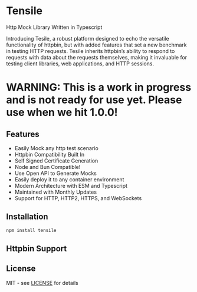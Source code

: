 # Tensile
Http Mock Library Written in Typescript

Introducing Tesile, a robust platform designed to echo the versatile functionality of httpbin, but with added features that set a new benchmark in testing HTTP requests. Tesile inherits httpbin’s ability to respond to requests with data about the requests themselves, making it invaluable for testing client libraries, web applications, and HTTP sessions.

# WARNING: This is a work in progress and is not ready for use yet. Please use when we hit 1.0.0!

## Features
* Easily Mock any http test scenario
* Httpbin Compatibility Built In
* Self Signed Certificate Generation
* Node and Bun Compatible!
* Use Open API to Generate Mocks
* Easily deploy it to any container environment
* Modern Architecture with ESM and Typescript
* Maintained with Monthly Updates
* Support for HTTP, HTTP2, HTTPS, and WebSockets

## Installation
```bash
npm install tensile
```

## Httpbin Support

## License
MIT - see [LICENSE](LICENSE) for details


